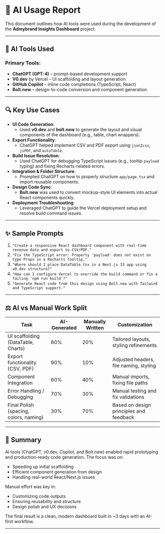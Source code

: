 # 🤖 AI Usage Report

This document outlines how AI tools were used during the development of the **Admybrand Insights Dashboard** project.

---

## 🧰 AI Tools Used

### Primary Tools:
- **ChatGPT (GPT-4)** – prompt-based development support
- **V0.dev** by Vercel – UI scaffolding and layout generation
- **GitHub Copilot** – inline code completions (TypeScript, React)
- **Bolt.new** – design-to-code conversion and component generation

---

## 🔍 Key Use Cases

- **UI Code Generation**:
  - Used **v0.dev** and **bolt.new** to generate the layout and visual components of the dashboard (e.g., table, chart wrappers).
- **Export Functionality**:
  - ChatGPT helped implement CSV and PDF export using `json2csv`, `jsPDF`, and `autoTable`.
- **Build Issue Resolution**:
  - Used ChatGPT for debugging TypeScript issues (e.g., tooltip `payload` typing) and fixing Recharts-related errors.
- **Integration & Folder Structure**:
  - Prompted ChatGPT on how to properly structure `app/page.tsx` and import reusable components.
- **Design Code Sync**:
  - **Bolt.new** was used to convert mockup-style UI elements into actual React components quickly.
- **Deployment Troubleshooting**:
  - Leveraged ChatGPT to guide the Vercel deployment setup and resolve build command issues.

---

## ✨ Sample Prompts

1. `"Create a responsive React dashboard component with real-time revenue data and export to CSV/PDF."`
2. `"Fix the TypeScript error: Property 'payload' does not exist on type Props in a Recharts Tooltip."`
3. `"Where should I place DataTable.tsx in a Next.js 13 app using v0.dev structure?"`
4. `"How can I configure Vercel to override the build command or fix a failing 'npm run build'?"`
5. `"Generate React code from this design using Bolt.new with Tailwind and TypeScript support."`

---

## ⚖️ AI vs Manual Work Split

| Task                            | AI-Generated | Manually Written | Customization |
|-------------------------------|--------------|------------------|---------------|
| UI scaffolding (DataTable, Charts) | 80%      | 20%              | Tailored layouts, styling refinements |
| Export functionality (CSV, PDF)   | 90%      | 10%              | Adjusted headers, file naming, styling |
| Component Integration             | 60%      | 40%              | Manual imports, fixing file paths |
| Error Handling / Debugging        | 70%      | 30%              | Manual testing and fix validations |
| Final Polish (spacing, colors, naming) | 30%  | 70%              | Based on design principles and feedback |

---

## 🏁 Summary

AI tools (ChatGPT, v0.dev, Copilot, and Bolt.new) enabled rapid prototyping and production-ready code generation. The focus was on:
- Speeding up initial scaffolding
- Efficient component generation from design
- Handling real-world React/Next.js issues

Manual effort was key in:
- Customizing code outputs
- Ensuring reusability and structure
- Design polish and UX decisions

The final result is a clean, modern dashboard built in ~3 days with an AI-first workflow.

---
